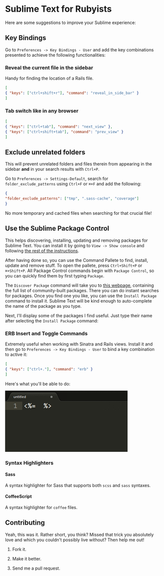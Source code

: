 # Sublime Text for Rubyists

Here are some suggestions to improve your Sublime experience:

## Key Bindings

Go to `Preferences -> Key Bindings - User` and add the key combinations presented to achieve the following functionalities:

### Reveal the current file in the sidebar

Handy for finding the location of a Rails file.

```json
[
{ "keys": ["ctrl+shift+r"], "command": "reveal_in_side_bar" }
]
```

### Tab switch like in any browser

```json
[
{ "keys": ["ctrl+tab"], "command": "next_view" },
{ "keys": ["ctrl+shift+tab"], "command": "prev_view" }
]
```

## Exclude unrelated folders

This will prevent unrelated folders and files therein from appearing in the sidebar **and** in your search results with `Ctrl+P`.

Go to `Preferences -> Settings-Default`, search for `folder_exclude_patterns` using `Ctrl+F` or `⌘+F` and add the following:

```json
{
"folder_exclude_patterns": ["tmp", ".sass-cache", "coverage"]
}
```

No more temporary and cached files when searching for that crucial file!

## Use the Sublime Package Control

This helps discovering, installing, updating and removing packages for Sublime Text. You can install it by going to `View -> Show console` and following [the rest of the instructions](http://wbond.net/sublime_packages/package_control/installation).

After having done so, you can use the Command Pallete to find, install, update and remove stuff. To open the pallete, press `Ctrl+Shift+P` or `⌘+Shift+P`. All Package Control commands begin with `Package Control`, so you can quickly find them by first typing `Package`.

The `Discover Package` command will take you to [this webpage](http://wbond.net/sublime_packages/community), containing the full list of community-built packages. There you can do instant searches for packages. Once you find one you like, you can use the `Install Package` command to install it. Sublime Text will be kind enough to auto-complete the name of the package as you type.

Next, I'll display some of the packages I find useful. Just type their name after selecting the `Install Package` command:

### ERB Insert and Toggle Commands

Extremely useful when working with Sinatra and Rails views. Install it and then go to `Preferences -> Key Bindings - User` to bind a key combination to active it:

```json
[
{ "keys": ["ctrl+."], "command": "erb" }
]
```

Here's what you'll be able to do:

<img src="https://github.com/GuilhermeSimoes/Sublime4Ruby/raw/master/images/erb.gif" />

### Syntax Highlighters

#### Sass

A syntax highlighter for Sass that supports both `scss` and `sass` syntaxes.

#### CoffeeScript

A syntax highlighter for `coffee` files.

## Contributing

Yeah, this was it. Rather short, you think? Missed that trick you absolutely love and which you couldn't possibly live without? Then help me out!

1. Fork it.

2. Make it better.

3. Send me a pull request.
